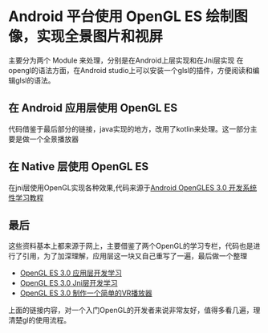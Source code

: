 # Android 平台使用 OpenGL ES 绘制图像，实现全景图片和视屏
主要分为两个 Module 来处理，分别是在Android上层实现和在Jni层实现
在opengl的语法方面，在Android studio上可以安装一个glsl的插件，方便阅读和编辑glsl的语法。

## 在 Android 应用层使用 OpenGL ES
代码借鉴于最后部分的链接，java实现的地方，改用了kotlin来处理。这一部分主要是做一个全景播放器

## 在 Native 层使用 OpenGL ES
在jni层使用OpenGL实现各种效果,代码来源于[Android OpenGLES 3.0 开发系统性学习教程](https://github.com/githubhaohao/NDK_OpenGLES_3_0)

## 最后
这些资料基本上都来源于网上，主要借鉴了两个OpenGL的学习专栏，代码也是进行了引用，为了加深理解，应用层这一块又自己重写了一遍，最后做一个整理
- [OpenGL ES 3.0 应用层开发学习](https://blog.csdn.net/gongxiaoou/article/details/89199632)
- [OpenGL ES 3.0 Jni层开发学习](https://github.com/githubhaohao/NDK_OpenGLES_3_0)
- [OpenGL ES 3.0 制作一个简单的VR播放器](https://www.jianshu.com/p/084921eacf35)

上面的链接内容，对一个入门OpenGL的开发者来说非常友好，值得多看几遍，理清楚gl的使用流程。
